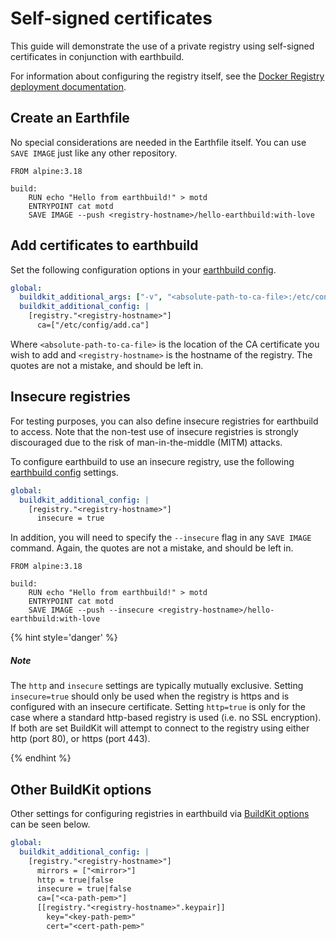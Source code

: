 # Self-signed certificates

This guide will demonstrate the use of a private registry using self-signed certificates in conjunction with earthbuild.

For information about configuring the registry itself, see the [Docker Registry deployment documentation](https://docs.docker.com/registry/deploying/).

## Create an Earthfile

No special considerations are needed in the Earthfile itself. You can use `SAVE IMAGE` just like any other repository.

```
FROM alpine:3.18

build:
    RUN echo "Hello from earthbuild!" > motd
    ENTRYPOINT cat motd
    SAVE IMAGE --push <registry-hostname>/hello-earthbuild:with-love
```

## Add certificates to earthbuild

Set the following configuration options in your [earthbuild config](../../earthbuild-config/earthbuild-config.md).

```yaml
global:
  buildkit_additional_args: ["-v", "<absolute-path-to-ca-file>:/etc/config/add.ca"]
  buildkit_additional_config: |
    [registry."<registry-hostname>"]
      ca=["/etc/config/add.ca"]
```

Where `<absolute-path-to-ca-file>` is the location of the CA certificate you wish to add and `<registry-hostname>` is the hostname of the registry. The quotes are not a mistake, and should be left in.

## Insecure registries

For testing purposes, you can also define insecure registries for earthbuild to access. Note that the non-test use of insecure registries is strongly discouraged due to the risk of man-in-the-middle (MITM) attacks.

To configure earthbuild to use an insecure registry, use the following [earthbuild config](../../earthbuild-config/earthbuild-config.md) settings.

```yaml
global:
  buildkit_additional_config: |
    [registry."<registry-hostname>"]
      insecure = true
```

In addition, you will need to specify the `--insecure` flag in any `SAVE IMAGE` command.  Again, the quotes are not a mistake, and should be left in.

```
FROM alpine:3.18

build:
    RUN echo "Hello from earthbuild!" > motd
    ENTRYPOINT cat motd
    SAVE IMAGE --push --insecure <registry-hostname>/hello-earthbuild:with-love
```

{% hint style='danger' %}
##### Note

The `http` and `insecure` settings are typically mutually exclusive. Setting `insecure=true` should only be used when the registry is https and is configured with an insecure certificate.
Setting `http=true` is only for the case where a standard http-based registry is used (i.e. no SSL encryption). If both are set BuildKit will attempt to connect to the registry using either http (port 80), or https (port 443).

{% endhint %}


## Other BuildKit options

Other settings for configuring registries in earthbuild via [BuildKit options](https://github.com/moby/buildkit/blob/master/docs/buildkitd.toml.md) can be seen below.

```yaml
global:
  buildkit_additional_config: |
    [registry."<registry-hostname>"]
      mirrors = ["<mirror>"]
      http = true|false
      insecure = true|false
      ca=["<ca-path-pem>"]
      [[registry."<registry-hostname>".keypair]]
        key="<key-path-pem>"
        cert="<cert-path-pem>"
```
